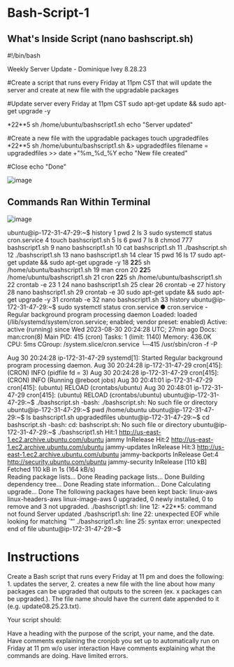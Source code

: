 # Bash-Script-1

## What's Inside Script (nano bashscript.sh)
#!/bin/bash

Weekly Server Update - Dominique Ivey 8.28.23

#Create a script that runs every Friday at 11pm CST that will update the server and create at new file with the upgradable packages

#Update server every Friday at 11pm CST
sudo apt-get update && sudo apt-get upgrade -y

*22**5 sh /home/ubuntu/bashscript1.sh
echo "Server updated"

#Create a new file with the upgradable packages
touch upgradedfiles
*22**5 sh /home/ubuntu/bashscript1.sh &> upgradedfiles
filename = upgradedfiles >> date +"%m_%d_%Y
echo "New file created"

#Close
echo "Done"

![image](https://github.com/DomIvey/Bash-Script-1/assets/140740841/d14073ed-c025-4e7b-ae3f-4322b727520b)



## Commands Ran Within Terminal

![image](https://github.com/DomIvey/Bash-Script-1/assets/140740841/6dae8bf8-db9d-4e29-81ef-cd1eba430cc8)


ubuntu@ip-172-31-47-29:~$ history
    1  pwd
    2  ls
    3  sudo systemctl status cron.service
    4  touch bashscript1.sh
    5  ls
    6  pwd
    7  ls
    8  chmod 777 bashscript1.sh
    9  nano bashscript1.sh
   10  cat bashscript1.sh
   11  ./bashscript.sh
   12  ./bashscript1.sh
   13  nano bashscript1.sh
   14  clear
   15  pwd
   16  ls
   17  sudo apt-get update && sudo apt-get upgrade -y
   18  **22**5 sh /home/ubuntu/bashscript1.sh
   19  man cron
   20  **22**5 /home/ubuntu/bashscript1.sh
   21  cron **22**5 sh /home/ubuntu/bashscript1.sh
   22  crontab -e
   23  1
   24  nano bashscript1.sh
   25  clear
   26  crontab -e
   27  history
   28  nano bashscript1.sh
   29  crontab -e
   30  sudo apt-get update && sudo apt-get upgrade -y
   31  crontab -e
   32  nano bashscript1.sh
   33  history
ubuntu@ip-172-31-47-29:~$ sudo systemctl status cron.service
● cron.service - Regular background program processing daemon
     Loaded: loaded (/lib/systemd/system/cron.service; enabled; vendor preset: enabled)
     Active: active (running) since Wed 2023-08-30 20:24:28 UTC; 27min ago
       Docs: man:cron(8)
   Main PID: 415 (cron)
      Tasks: 1 (limit: 1140)
     Memory: 436.0K
        CPU: 5ms
     CGroup: /system.slice/cron.service
             └─415 /usr/sbin/cron -f -P

Aug 30 20:24:28 ip-172-31-47-29 systemd[1]: Started Regular background program processing daemon.
Aug 30 20:24:28 ip-172-31-47-29 cron[415]: (CRON) INFO (pidfile fd = 3)
Aug 30 20:24:28 ip-172-31-47-29 cron[415]: (CRON) INFO (Running @reboot jobs)
Aug 30 20:41:01 ip-172-31-47-29 cron[415]: (ubuntu) RELOAD (crontabs/ubuntu)
Aug 30 20:48:01 ip-172-31-47-29 cron[415]: (ubuntu) RELOAD (crontabs/ubuntu)
ubuntu@ip-172-31-47-29:~$ ./bashscript.sh
-bash: ./bashscript.sh: No such file or directory
ubuntu@ip-172-31-47-29:~$ pwd
/home/ubuntu
ubuntu@ip-172-31-47-29:~$ ls
bashscript1.sh  upgradedfiles
ubuntu@ip-172-31-47-29:~$ cd bashscript.sh
-bash: cd: bashscript.sh: No such file or directory
ubuntu@ip-172-31-47-29:~$ ./bashscript1.sh
Hit:1 http://us-east-1.ec2.archive.ubuntu.com/ubuntu jammy InRelease
Hit:2 http://us-east-1.ec2.archive.ubuntu.com/ubuntu jammy-updates InRelease
Hit:3 http://us-east-1.ec2.archive.ubuntu.com/ubuntu jammy-backports InRelease
Get:4 http://security.ubuntu.com/ubuntu jammy-security InRelease [110 kB]
Fetched 110 kB in 1s (164 kB/s)                        
Reading package lists... Done
Reading package lists... Done
Building dependency tree... Done
Reading state information... Done
Calculating upgrade... Done
The following packages have been kept back:
  linux-aws linux-headers-aws linux-image-aws
0 upgraded, 0 newly installed, 0 to remove and 3 not upgraded.
./bashscript1.sh: line 12: *22**5: command not found
Server updated
./bashscript1.sh: line 22: unexpected EOF while looking for matching `"'
./bashscript1.sh: line 25: syntax error: unexpected end of file
ubuntu@ip-172-31-47-29:~$ 

# Instructions
Create a Bash script that runs every Friday at 11 pm and does the following: 1. updates the server, 2. creates a new file with the line about how many packages can be upgraded that outputs to the screen (ex. x packages can be upgraded.). The file name should have the current date appended to it (e.g. update08.25.23.txt).

Your script should:

Have a heading with the purpose of the script, your name, and the date.
Have comments explaining the cronjob you set up to automatically run on Friday at 11 pm w/o user interaction
Have comments explaining what the commands are doing.
Have limited errors.

